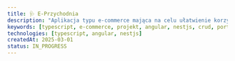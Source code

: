 ```yaml
---
title: 🩺 E-Przychodnia
description: "Aplikacja typu e-commerce mająca na celu ułatwienie korzystania z dobrodziejstw służby zdrowia. All-in-one, znajdziesz tutaj możliwość umawiania wizyt, wyszukiwania najbliższych placówek zdrowia, podgląd skierowań i recept i wiele innych opcji."
keywords: [typescript, e-commerce, projekt, angular, nestjs, crud, portfolio]
technologies: [typescript, angular, nestjs]
createdAt: 2025-03-01
status: IN_PROGRESS
---
```

